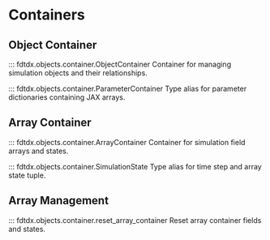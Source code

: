 # Containers

## Object Container
::: fdtdx.objects.container.ObjectContainer
Container for managing simulation objects and their relationships.

::: fdtdx.objects.container.ParameterContainer
Type alias for parameter dictionaries containing JAX arrays.

## Array Container
::: fdtdx.objects.container.ArrayContainer
Container for simulation field arrays and states.

::: fdtdx.objects.container.SimulationState
Type alias for time step and array state tuple.

## Array Management
::: fdtdx.objects.container.reset_array_container
Reset array container fields and states.
